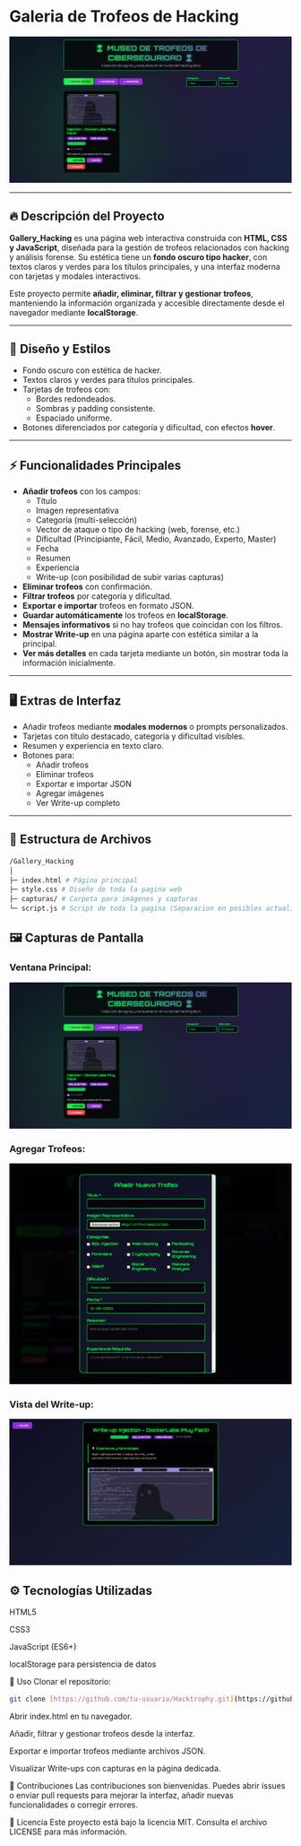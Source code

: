 # Galeria de Trofeos de Hacking

![Portada](capturas/Ventana_Principal.png)  

---

## 🔥 Descripción del Proyecto

**Gallery_Hacking** es una página web interactiva construida con **HTML, CSS y JavaScript**, diseñada para la gestión de trofeos relacionados con hacking y análisis forense. Su estética tiene un **fondo oscuro tipo hacker**, con textos claros y verdes para los títulos principales, y una interfaz moderna con tarjetas y modales interactivos.

Este proyecto permite **añadir, eliminar, filtrar y gestionar trofeos**, manteniendo la información organizada y accesible directamente desde el navegador mediante **localStorage**.

---

## 🎨 Diseño y Estilos

- Fondo oscuro con estética de hacker.
- Textos claros y verdes para títulos principales.
- Tarjetas de trofeos con:
  - Bordes redondeados.
  - Sombras y padding consistente.
  - Espaciado uniforme.
- Botones diferenciados por categoría y dificultad, con efectos **hover**.

---

## ⚡ Funcionalidades Principales

- **Añadir trofeos** con los campos:
  - Título
  - Imagen representativa
  - Categoría (multi-selección)
  - Vector de ataque o tipo de hacking (web, forense, etc.)
  - Dificultad (Principiante, Fácil, Medio, Avanzado, Experto, Master)
  - Fecha
  - Resumen
  - Experiencia
  - Write-up (con posibilidad de subir varias capturas)
- **Eliminar trofeos** con confirmación.
- **Filtrar trofeos** por categoría y dificultad.
- **Exportar e importar** trofeos en formato JSON.
- **Guardar automáticamente** los trofeos en **localStorage**.
- **Mensajes informativos** si no hay trofeos que coincidan con los filtros.
- **Mostrar Write-up** en una página aparte con estética similar a la principal.
- **Ver más detalles** en cada tarjeta mediante un botón, sin mostrar toda la información inicialmente.

---

## 🖥️ Extras de Interfaz

- Añadir trofeos mediante **modales modernos** o prompts personalizados.
- Tarjetas con título destacado, categoría y dificultad visibles.
- Resumen y experiencia en texto claro.
- Botones para:
  - Añadir trofeos
  - Eliminar trofeos
  - Exportar e importar JSON
  - Agregar imágenes
  - Ver Write-up completo

---

## 📂 Estructura de Archivos
```bash
/Gallery_Hacking
│
├─ index.html # Página principal
├─ style.css # Diseño de toda la pagina web
├─ capturas/ # Carpeta para imágenes y capturas
└─ script.js # Script de toda la pagina (Separacion en posibles actualizaciones)
```

## 🖼️ Capturas de Pantalla

### Ventana Principal:
![Ventana](capturas/Ventana_Principal.png)
### Agregar Trofeos:
![Trofeos](capturas/Anadir_Trofeos.png)
### Vista del Write-up:
![Write-up](capturas/Write_Up.png)
## ⚙️ Tecnologías Utilizadas
HTML5

CSS3

JavaScript (ES6+)

localStorage para persistencia de datos

📝 Uso
Clonar el repositorio:

```bash
git clone [https://github.com/tu-usuario/Hacktrophy.git](https://github.com/Adri-Coding-Dev/Galleria_De_Hitos_Ciberseguridad)
```
Abrir index.html en tu navegador.

Añadir, filtrar y gestionar trofeos desde la interfaz.

Exportar e importar trofeos mediante archivos JSON.

Visualizar Write-ups con capturas en la página dedicada.

🔗 Contribuciones
Las contribuciones son bienvenidas. Puedes abrir issues o enviar pull requests para mejorar la interfaz, añadir nuevas funcionalidades o corregir errores.

📄 Licencia
Este proyecto está bajo la licencia MIT. Consulta el archivo LICENSE para más información.
